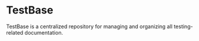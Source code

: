 # TestBase
TestBase is a centralized repository for managing and organizing all testing-related documentation.
